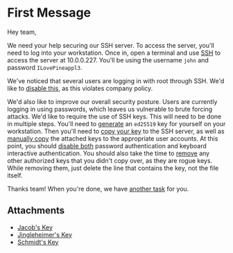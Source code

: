 # First Message

Hey team,

We need your help securing our SSH server.
To access the server, you'll need to log into your workstation.
Once in, open a terminal and use [SSH](hints/ssh.md) to access the server at 10.0.0.227.
You'll be using the username `john` and password `ILovePineappl3`.

We've noticed that several users are logging in with root through SSH.
We'd like to [disable this](hints/disable-root-ssh.md), as this violates company policy.

We'd also like to improve our overall security posture.
Users are currently logging in using passwords, which leaves us vulnerable to brute forcing attacks.
We'd like to require the use of SSH keys.
This will need to be done in multiple steps.
You'll need to [generate](hints/ssh-keygen.md) an `ed25519` key for yourself on your workstation.
Then you'll need to [copy your key](hints/ssh-copy-id.md) to the SSH server, as well as [manually copy](hints/manual-copy.md) the attached keys to the appropriate user accounts.
At this point, you should [disable both](hints/require-keys.md) password authentication and keyboard interactive authentication.
You should also take the time to [remove](hints/remove-keys.md) any other authorized keys that you didn't copy over, as they are rogue keys.
While removing them, just delete the line that contains the key, not the file itself.

Thanks team!
When you're done, we have [another task](message2.md) for you.

## Attachments

- [Jacob's Key](keys/jacob_ed25519.pub)
- [Jingleheimer's Key](keys/jingleheimer_ed25519.pub)
- [Schmidt's Key](keys/schmidt_ed25519.pub)
